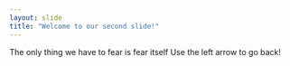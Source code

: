 ```yaml
---
layout: slide
title: "Welcome to our second slide!"
---
```

The only thing we have to fear is fear itself
Use the left arrow to go back!
